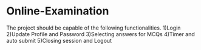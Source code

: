# Online-Examination
The project should be capable of the following functionalities. 1)Login 2)Update Profile and Password 3)Selecting answers for MCQs 4)Timer and auto submit 5)Closing session and Logout
